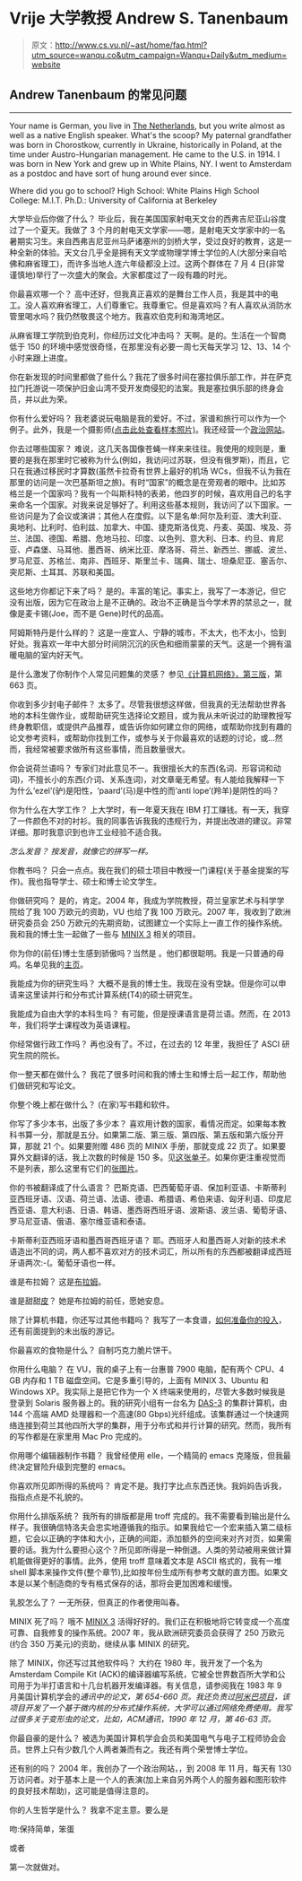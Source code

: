 # Vrije 大学教授 Andrew S. Tanenbaum

> 原文：<http://www.cs.vu.nl/~ast/home/faq.html?utm_source=wanqu.co&utm_campaign=Wanqu+Daily&utm_medium=website>

## Andrew Tanenbaum 的常见问题

* * *

Your name is German, you live in [The Netherlands](http://www.visitholland.com/), but you write almost as well as a native English speaker. What's the scoop?
My paternal grandfather was born in Chorostkow, currently in Ukraine, historically in Poland, at the time under Austro-Hungarian management. He came to the U.S. in 1914\. I was born in New York and grew up in White Plains, NY. I went to Amsterdam as a postdoc and have sort of hung around ever since.

Where did you go to school?
High School: White Plains High School
College: M.I.T.
Ph.D.: University of California at Berkeley

大学毕业后你做了什么？
毕业后，我在美国国家射电天文台的西弗吉尼亚山谷度过了一个夏天。我做了 3 个月的射电天文学家——嗯，是射电天文学家中的一名暑期实习生。来自西弗吉尼亚州马萨诸塞州的剑桥大学，受过良好的教育，这是一种全新的体验。天文台几乎全是拥有天文学或物理学博士学位的人(大部分来自哈佛和麻省理工)，而许多当地人连六年级都没上过。这两个群体在 7 月 4 日(非常谨慎地)举行了一次盛大的聚会。大家都度过了一段有趣的时光。

你最喜欢哪一个？
高中还好，但我真正喜欢的是舞台工作人员，我是其中的电工。没人喜欢麻省理工，人们尊重它。我尊重它。但是喜欢吗？有人喜欢从消防水管里喝水吗？我仍然敬畏这个地方。我喜欢伯克利和海湾地区。

从麻省理工学院到伯克利，你经历过文化冲击吗？
天啊。是的。生活在一个智商低于 150 的环境中感觉很奇怪，在那里没有必要一周七天每天学习 12、13、14 个小时来跟上进度。

你在新发现的时间里都做了些什么？我花了很多时间在塞拉俱乐部工作，并在萨克拉门托游说一项保护旧金山湾不受开发商侵犯的法案。我是塞拉俱乐部的终身会员，并以此为荣。

你有什么爱好吗？
我老婆说玩电脑是我的爱好。不过，家谱和旅行可以作为一个例子。此外，我是一个摄影师[(点击此处查看样本照片)](../photos/index.html)。我还经营一个[政治网站](http://www.electoral-vote.com)。

你去过哪些国家？
难说，这几天各国像苍蝇一样来来往往。我使用的规则是，重要的是我在那里时它被称为什么(例如，我访问过苏联，但没有俄罗斯)，而且，它只在我通过移民时才算数(虽然卡拉奇有世界上最好的机场 WCs，但我不认为我在那里的访问是一次巴基斯坦之旅)。有时“国家”的概念是在旁观者的眼中。比如苏格兰是一个国家吗？我有一个叫斯科特的表弟，他四岁的时候，喜欢用自己的名字来命名一个国家。对我来说足够好了。利用这些基本规则，我访问了以下国家。一些访问是为了会议或演讲；其他人在度假。以下是名单:阿尔及利亚、澳大利亚、奥地利、比利时、伯利兹、加拿大、中国、捷克斯洛伐克、丹麦、英国、埃及、芬兰、法国、德国、希腊、危地马拉、印度、以色列、意大利、日本、约旦、肯尼亚、卢森堡、马耳他、墨西哥、纳米比亚、摩洛哥、荷兰、新西兰、挪威、波兰、罗马尼亚、苏格兰、南非、西班牙、斯里兰卡、瑞典、瑞士、坦桑尼亚、塞舌尔、突尼斯、土耳其、苏联和美国。

这些地方你都记下来了吗？
是的。丰富的笔记。事实上，我写了一本游记，但它没有出版，因为它在政治上是不正确的。政治不正确是当今学术界的禁忌之一，就像是麦卡锡(Joe，而不是 Gene)时代的品高。

阿姆斯特丹是什么样的？
这是一座宜人、宁静的城市，不太大，也不太小，恰到好处。我喜欢一年中大部分时间阴沉沉的灰色和细雨蒙蒙的天气。这是一个拥有温暖电脑的室内好天气。

是什么激发了你制作个人常见问题集的灵感？
参见[《计算机网络》，第三版](http://vig.prenhall.com/catalog/academic/product/1,4096,0133499456,00.html)，第 663 页。

你收到多少封电子邮件？
太多了。尽管我很想这样做，但我真的无法帮助世界各地的本科生做作业，或帮助研究生选择论文题目，或为我从未听说过的助理教授写终身教职信，或提供产品推荐，或告诉你如何建立你的网络，或帮助你找到有趣的论文参考资料，或帮助你找到工作，或参与关于你最喜欢的话题的讨论，或...然而，我经常被要求做所有这些事情，而且数量很大。

你会说荷兰语吗？
专家们对此意见不一。我很擅长大的东西(名词、形容词和动词)，不擅长小的东西(介词、关系连词)，对文章毫无希望。有人能给我解释一下为什么‘ezel’(驴)是阳性，‘paard’(马)是中性的而‘anti lope’(羚羊)是阴性的吗？

你为什么在大学工作？
上大学时，有一年夏天我在 IBM 打工赚钱。有一天，我穿了一件颜色不对的衬衫。我的同事告诉我我的违规行为，并提出改进的建议。非常详细。那时我意识到也许工业经验不适合我。

*怎么发音？
按发音，就像它的拼写一样。*

你教书吗？
只会一点点。我在我们的硕士项目中教授一门课程(关于基金提案的写作)。我也指导学士、硕士和博士论文学生。

你做研究吗？
是的，肯定。2004 年，我成为学院教授，荷兰皇家艺术与科学学院给了我 100 万欧元的资助，VU 也给了我 100 万欧元。2007 年，我收到了欧洲研究委员会 250 万欧元的先期资助，试图建立一个实际上一直工作的操作系统。我和我的博士生一起做了一些与 [MINIX 3](http://www.minix3.org) 相关的项目。

你为你的(前任)博士生感到骄傲吗？当然是
。他们都很聪明。我是一只普通的母鸡。名单见我的[主页](http://www.cs.vu.nl/~ast/)。

我能成为你的研究生吗？
大概不是我的博士生。我现在没有空缺。但是你可以申请来这里读并行和分布式计算系统(T4)的硕士研究生。

我能成为自由大学的本科生吗？
有可能，但是授课语言是荷兰语。然而，在 2013 年，我们将学士课程改为英语课程。

你经常做行政工作吗？
再也没有了。不过，在过去的 12 年里，我担任了 ASCI 研究生院的院长。

你一整天都在做什么？
我花了很多时间和我的博士生和博士后一起工作，帮助他们做研究和写论文。

你整个晚上都在做什么？
(在家)写书籍和软件。

你写了多少本书，出版了多少本？
喜欢用计数的国家，看情况而定。如果每本教科书算一分，那就是五分。如果第二版、第三版、第四版、第五版和第六版分开算，那就 21 个。如果要附赠 486 页的 MINIX 手册，那就变成 22 页了。如果要算外文翻译的话，我上次数的时候是 150 多。见[这张单子](http://www.cs.vu.nl/~ast/publications)。如果你更注重视觉而不是列表，那么这里有它们的[张图片](http://www.cs.vu.nl/~ast/book_covers)。

你的书被翻译成了什么语言？
巴斯克语、巴西葡萄牙语、保加利亚语、卡斯蒂利亚西班牙语、汉语、荷兰语、法语、德语、希腊语、希伯来语、匈牙利语、印度尼西亚语、意大利语、日语、韩语、墨西哥西班牙语、波斯语、波兰语、葡萄牙语、罗马尼亚语、俄语、塞尔维亚语和泰语。

卡斯蒂利亚西班牙语和墨西哥西班牙语？
耶。西班牙人和墨西哥人对新的技术术语造出不同的词，两人都不喜欢对方的技术词汇，所以所有的东西都被翻译成西班牙语两次:-(。葡萄牙语也一样。

谁是布拉姆？
这是[布拉姆](http://www.cs.vu.nl/~ast/home/bram.html)。

谁是甜甜[皮](http://www.cs.vu.nl/~ast/home/pi.html)？
她是布拉姆的前任，愿她安息。

除了计算机书籍，你还写过其他书籍吗？
我写了一本食谱，[如何准备你的投入](http://www.cs.vu.nl/~ast/home/how_to_prep.ps)，还有前面提到的未出版的游记。

你最喜欢的食物是什么？
自制巧克力脆片饼干。

你用什么电脑？
在 VU，我的桌子上有一台惠普 7900 电脑，配有两个 CPU、4 GB 内存和 1 TB 磁盘空间。它是多重引导的，上面有 MINIX 3、Ubuntu 和 Windows XP。我实际上是把它作为一个 X 终端来使用的，尽管大多数时候我是登录到 Solaris 服务器上的。我的研究小组有一台名为 [DAS-3](http://www.cs.vu.nl/~bal/das.html) 的集群计算机，由 144 个高端 AMD 处理器和一个高速(80 Gbps)光纤组成。该集群通过一个快速网络连接到荷兰其他四所大学的集群，用于分布式和并行计算的研究。然而，我所有的写作都是在家里用 Mac Pro 完成的。

你用哪个编辑器制作书籍？
我曾经使用 elle，一个精简的 emacs 克隆版，但我最终决定冒险升级到完整的 emacs。

你喜欢所见即所得的系统吗？
肯定不是。我打字比点东西还快。我妈妈告诉我，指指点点是不礼貌的。

你用什么排版系统？
我所有的排版都是用 troff 完成的。我不需要看到输出是什么样子。我很确信特洛夫会忠实地遵循我的指示。如果我给它一个宏来插入第二级标题，它会以正确的字体和大小，正确的间距，添加额外的空间来对齐对页，如果需要的话。我为什么要担心这个？所见即所得是一种倒退。人类的劳动被用来做计算机能做得更好的事情。此外，使用 troff 意味着文本是 ASCII 格式的，我有一堆 shell 脚本来操作文件(整个章节),比如按年份生成所有参考文献的直方图。如果文本是以某个制造商的专有格式保存的话，那将会更加困难和缓慢。

乳胶怎么了？
一无所获，但真正的作者使用叫春。

MINIX 死了吗？
哦不 [MINIX 3](http://www.minix3.org) 活得好好的。我们正在积极地将它转变成一个高度可靠、自我修复的操作系统。2007 年，我从欧洲研究委员会获得了 250 万欧元(约合 350 万美元)的资助，继续从事 MINIX 的研究。

除了 MINIX，你还写过其他软件吗？
大约在 1980 年，我开发了一个名为 Amsterdam Compile Kit (ACK)的编译器编写系统，它被全世界数百所大学和公司用于为半打语言和十几台机器开发编译器。有关信息，请参阅我在 1983 年 9 月美国计算机学会的*通讯中的论文，第 654-660 页。我还负责过[阿米巴项目](http://www.am.cs.vu.nl/)，该项目开发了一个基于微内核的分布式操作系统，大学可以通过网络免费使用。我写过很多关于变形虫的论文，比如，*ACM*通讯，1990 年 12 月，第 46-63 页。*

你最自豪的是什么？
被选为美国计算机学会会员和美国电气与电子工程师协会会员。世界上只有少数几个人两者兼而有之。我还有两个荣誉博士学位。

还有别的吗？
2004 年，我创办了一个政治网站，，到 2008 年 11 月，每天有 130 万访问者。对于基本上是一个人的表演(加上来自另外两个人的服务器和图形软件的良好技术帮助)，这可能是值得注意的。

你的人生哲学是什么？
我拿不定主意。要么是

吻:保持简单，笨蛋

或者

第一次就做对。